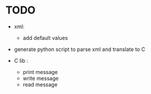 # TODO

- xml:
    - add default values

- generate python script to parse xml and translate to C
- C lib :
    - print message
    - write message
    - read message 
